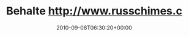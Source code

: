 ---
retweeted: false
source: <a href="http://termtter.org/" rel="nofollow">Termtter</a>
entities:
  hashtags: []
  symbols: []
  user_mentions: []
  urls: []
display_text_range:
- '0'
- '98'
favorite_count: '0'
id_str: '23891433179'
truncated: false
retweet_count: '0'
id: '23891433179'
created_at: Wed Sep 08 06:30:20 +0000 2010
favorited: false
full_text: Behalte http://www.russchimes.com im Auge. Heute sollte Teil III der Midnight
  EP auf vimeo stehen.
lang: de
tags:
- pesos:twitter
date: '2010-09-08T06:30:20+00:00'
src: https://twitter.com/bascht/status/23891433179
original_url: https://twitter.com/bascht/status/23891433179
type: twitter_tweet
text: Behalte http://www.russchimes.com im Auge. Heute sollte Teil III der Midnight
  EP auf vimeo stehen.
title: Behalte http://www.russchimes.c

---